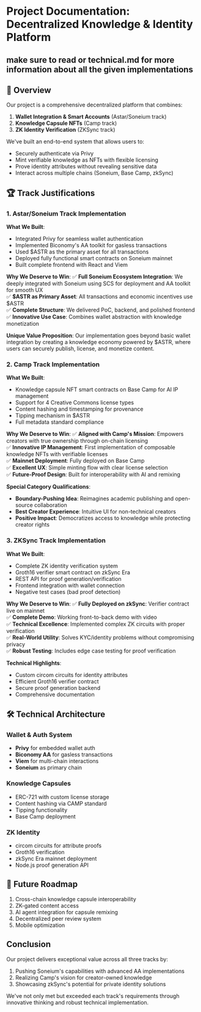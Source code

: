 
# Project Documentation: Decentralized Knowledge & Identity Platform
## make sure to read or technical.md for more information about all the given implementations

## 🌟 Overview
Our project is a comprehensive decentralized platform that combines:
1. **Wallet Integration & Smart Accounts** (Astar/Soneium track)
2. **Knowledge Capsule NFTs** (Camp track)
3. **ZK Identity Verification** (ZKSync track)

We've built an end-to-end system that allows users to:
- Securely authenticate via Privy
- Mint verifiable knowledge as NFTs with flexible licensing
- Prove identity attributes without revealing sensitive data
- Interact across multiple chains (Soneium, Base Camp, zkSync)

## 🏆 Track Justifications

### 1. Astar/Soneium Track Implementation
**What We Built**:
- Integrated Privy for seamless wallet authentication
- Implemented Biconomy's AA toolkit for gasless transactions
- Used $ASTR as the primary asset for all transactions
- Deployed fully functional smart contracts on Soneium mainnet
- Built complete frontend with React and Viem

**Why We Deserve to Win**:
✅ **Full Soneium Ecosystem Integration**: We deeply integrated with Soneium using SCS for deployment and AA toolkit for smooth UX  
✅ **$ASTR as Primary Asset**: All transactions and economic incentives use $ASTR  
✅ **Complete Structure**: We delivered PoC, backend, and polished frontend  
✅ **Innovative Use Case**: Combines wallet abstraction with knowledge monetization  

**Unique Value Proposition**:
Our implementation goes beyond basic wallet integration by creating a knowledge economy powered by $ASTR, where users can securely publish, license, and monetize content.

### 2. Camp Track Implementation
**What We Built**:
- Knowledge capsule NFT smart contracts on Base Camp for AI IP management
- Support for 4 Creative Commons license types
- Content hashing and timestamping for provenance
- Tipping mechanism in $ASTR
- Full metadata standard compliance

**Why We Deserve to Win**:
✅ **Aligned with Camp's Mission**: Empowers creators with true ownership through on-chain licensing  
✅ **Innovative IP Management**: First implementation of composable knowledge NFTs with verifiable licenses  
✅ **Mainnet Deployment**: Fully deployed on Base Camp  
✅ **Excellent UX**: Simple minting flow with clear license selection  
✅ **Future-Proof Design**: Built for interoperability with AI and remixing  

**Special Category Qualifications**:
- **Boundary-Pushing Idea**: Reimagines academic publishing and open-source collaboration
- **Best Creator Experience**: Intuitive UI for non-technical creators
- **Positive Impact**: Democratizes access to knowledge while protecting creator rights

### 3. ZKSync Track Implementation
**What We Built**:
- Complete ZK identity verification system
- Groth16 verifier smart contract on zkSync Era
- REST API for proof generation/verification
- Frontend integration with wallet connection
- Negative test cases (bad proof detection)

**Why We Deserve to Win**:
✅ **Fully Deployed on zkSync**: Verifier contract live on mainnet  
✅ **Complete Demo**: Working front-to-back demo with video  
✅ **Technical Excellence**: Implemented complex ZK circuits with proper verification  
✅ **Real-World Utility**: Solves KYC/identity problems without compromising privacy  
✅ **Robust Testing**: Includes edge case testing for proof verification  

**Technical Highlights**:
- Custom circom circuits for identity attributes
- Efficient Groth16 verifier contract
- Secure proof generation backend
- Comprehensive documentation

## 🛠 Technical Architecture

### Wallet & Auth System
- **Privy** for embedded wallet auth
- **Biconomy AA** for gasless transactions
- **Viem** for multi-chain interactions
- **Soneium** as primary chain

### Knowledge Capsules
- ERC-721 with custom license storage
- Content hashing via CAMP standard
- Tipping functionality
- Base Camp deployment

### ZK Identity
- circom circuits for attribute proofs
- Groth16 verification
- zkSync Era mainnet deployment
- Node.js proof generation API

## 🚀 Future Roadmap
1. Cross-chain knowledge capsule interoperability
2. ZK-gated content access
3. AI agent integration for capsule remixing
4. Decentralized peer review system
5. Mobile optimization

## Conclusion
Our project delivers exceptional value across all three tracks by:
1. Pushing Soneium's capabilities with advanced AA implementations
2. Realizing Camp's vision for creator-owned knowledge
3. Showcasing zkSync's potential for private identity solutions

We've not only met but exceeded each track's requirements through innovative thinking and robust technical implementation.
